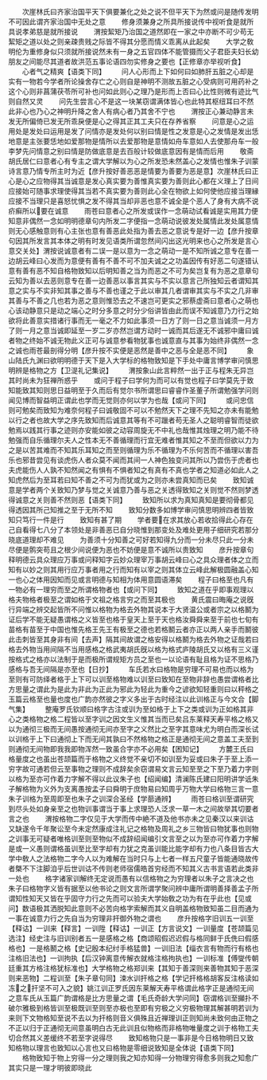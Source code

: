 <!-- { "loadSidebar": true } -->
　　次崖林氏曰齐家治国平天下俱要兼化之处之说不但平天下为然或问是随传发明不可因此谓齐家治国中无处之意
　　修身须兼身之所具所接说传中视听食是就所具说孝弟慈是就所接说
　　渭按絜矩乃治国之道然即在一家之中亦断不可少苟无絜矩之道以处之则亲疎贵贱之际皆不得其分愿而情义乖离从此起矣
　　大学之敎明伦为重修身似只须就所接说然未有一身之五官四体不能管摄而父子君臣夫妇长幼朋友之间能尽其道者故洪范五事论语四勿实修身之要也【正修章亦举视听食】
　　心者气之精爽【语类下同】
　　问人心形而上下如何曰如肺肝五脏之心却是实有一物若今学者所论操舍存亡之心则自是神明不测故五脏之心受病则可用药补之这个心则非菖蒲茯苓所可补也问如此则心之理乃是形而上否曰心比性则微有迹比气则自然又灵
　　问先生尝言心不是这一块某窃谓满体皆心也此特其枢纽耳曰不然此非心也乃心之神明升降之舍人有病心者乃其舍不宁也
　　渭按正心兼动静言未发无所偏倚已发无所乖戾便是心之得其正其工夫只在存养省察
　　问意是心之运用处是发处曰运用是发了问情亦是发处何以别曰情是性之发意是心之发情是发出恁地意是主张要恁地如爱那物是情所以去爱那物是意情如舟车意如人去使那舟车一般李梦先问情意之别曰情是防做底意是去百般计较做底意因有是情而后用
　　敬斋胡氏居仁曰意者心有专主之谓大学解以为心之所发恐未然盖心之发情也惟朱子训蒙诗言意乃情专所主时为近【彦升按好善恶恶是情要为善要为恶是意】次崖林氏曰正心是心之应物得其当诚意是发心真实要为善惟真实要为善则此心都在义理上了日间应接始可随事求理使得其当若不真实要为善则此心全在物欲上如何使他应接当理縁应接不当理只是喜怒忧惧之发不得其当却非恶也意不诚全是个恶人了身有大病不说疥癣所以要在诚意
　　雨苍曰意者心之所发或误作一念萌动试看诚是实用其力便知意非偶然一念如明明德章句内所发二字便指一念萌动说彼发处属情此发处属意情则无心感触意则有心主张也意有善恶此处指为善去恶之意说专是好一边【彦升按章句因其所发言其本体之明有时发见语类所谓忽然间闪出这光明来也心之所发是言心意交关处】渭按说诚意者有二误一是以意为一念之萌动一是不知所诚之意专在善一边胡云峰曰心发而为意便有善有不善不可不加夫诚之之功盖因传有好恶二句遂错认意有善有恶不知自格物致知以后明知善之当为而恶之不可为矣岂复有为恶之意章句云知为善以去恶则意专在善一边善恶以事言其实与不实以意言己所独知云者谓知其意之实与不实非知其事之善与不善也谨之于此以审其几者谓审其实与不实之几非审其善与不善之几也若为恶之意则惟恐去之不速岂可更实之邪蔡虚斋曰意者心之萌也心该动静意只是动之端心之时分多意之时分少俗讲皆由此而误不知诚意乃力行之始欲将此善意实措诸行事而无一毫之不力如此事须一日方了则一日之意当诚须一月方了则一月之意当诚即延至一岁二岁亦然岂谓方动时一诚而其后遂无不诚邪中庸曰诚者物之终始不诚无物此义正可与诚意参看物犹事也诚意直与其事为始终非偶然一念之诚也雨苍最剖得分明【彦升按不实便是恶然是善中之恶与全是恶不同】
　　象山陆氏九渊曰欲明明德于天下是入大学标的格物致知是下手处中庸言博学审问慎思明辨是格物之方【卫湜礼记集说】
　　渭按象山此言粹然一出于正与程朱无异岂其时尚未为狂禅所惑乎
　　或问于程子曰学何为而可以有觉也程子曰学莫先于致知能致其知则思日益明至于久而后有觉尔书所谓思曰睿睿作圣董子所谓勉强学问则闻见博而智益明正谓此也学而无觉则亦何以学为也哉【或问下同】
　　或问忠信则可勉矣而致知为难奈何程子曰诚敬固不可以不勉然天下之理不先知之亦未有能勉以行之者也故大学之序先致知而后诚意其等有不可躐者苟无圣人之聪明睿智而徒欲勉焉以践其行事之迹则亦安能如彼之动容周旋无不中礼也哉惟其烛理之明乃能不待勉强而自乐循理尔夫人之性本无不善循理而行宜无难者惟其知之不至而但欲以力为之是以苦其难而不知其乐耳知之而至则循理为乐不循理为不乐何苦而不循理以害吾乐也邪昔尝见有谈虎伤人者众莫不闻而其间一人神色独变问其所以乃尝伤于虎者也夫虎能伤人人孰不知然闻之有惧有不惧者知之有真有不真也学者之知道必如此人之知虎然后为至耳若曰知不善之不可为而犹或为之则亦未尝真知而已矣
　　致知诚意是学者两个关致知乃梦与觉之关诚意乃善与恶之关透得致知之关则觉不然则梦透得诚意之关则善不然则恶【语类下同】
　　致知所以求为真知真知是要彻骨都见得透因其所己知推之至于无所不知
　　致知分数多如博学审问慎思明辨四者皆致知只笃行一件是行
　　致知有甚了期
　　学者要在求其放心若收拾得此心存在己自看得七八分了本领处是非善恶已自分晓惟到那变处及难处更用子细研究若那分晓底道理却不难见
　　为善须十分知善之可好若知得九分而一分未尽只此一分未尽便是鹘突苟且之根少间说便为恶也不妨便是意不诚所以贵致知
　　彦升按章句释明德云具众理应万事或问释知字云妙众理宰万事胡云峰曰心之具众理者体之立而知有以妙之则其用行应万事者用之行而知有以宰之则其体立云峰此解极圆融盖心知一也心之体用因知而见或言明德与知相为体用意圆语滞矣
　　程子曰格至也凡有一物必有一理穷而至之所谓格物者也【或问下同】
　　致知之道在乎即事观理以格夫物格者极至之谓如格于文祖之格言穷之而至其极也
　　黄氏震曰晦庵之说旣行异端之辨交起皆所不问惟以格物为格去外物其说本于大贤温公或者宗之以格鬭为证后学不能无疑愚谓格之义皆至也格于皇天上至于天也格汝舜舜来至于前也七旬有苗格有苗至于中国也惟先格王先王有极至之德也若格鬭云者亦正以两人亲手而鬭彼此击刺皆至其身非有间【去声】隔其间故谓之格安得以格鬭为格去外物之证哉若曰格去外物当用间隔不当用感格之格武夷胡氏旣以格为格式庐陵胡氏又以格有三义谨按格式之格亦以法制于是而极所谓规矩方员之至也一以论语有耻且格为证不思格乃感格与吾无间隔是亦至也【日抄】
　　车氏若水曰格物是穷理不可易也而以格为至则有可防绎者格于上下可以训至格物难以训至曰致知在至物非辞也愚尝谓格者比方思量之谓此为是此为非此为正此为邪此为轻此为重今之谚欲知轻重则曰以秤格之玉篇云格至也量也度也广韵亦然彼之字义多出于古时经注以此训格正与今文合【脚气集】
　　整庵罗氏钦顺曰格字古注或训为至如格于上下之类或训为正如格其非心之类格物之格二程皆以至字训之因文生义惟其当而已矣吕东莱释天寿平格之格又以为通彻三极而无间愚按通彻无间亦至字之义然比之至字其意味尤为明白而深长试以训格于上下曰通彻上下而无间其孰曰不然格物之格正是通彻无间之意盖工夫至到则通彻无间物即我我即物浑然一致虽合字亦不必用矣【困知记】
　　方麓王氏曰格量度之也虽出苍颉篇而于格物之义终觉不亲切不如训至为妥或曰朱子于至上添一穷字故可通若但云至事物之理则不成辞矣余窃谓易文言云知至至之下至乃着力字则以格为至亦可作着力字解不得以此议朱子也【绍闻编】清澜陈氏建曰阳明讲学诋朱子解格物为义外为支离愚按孟子曰舜明于庶物易曰知周乎万物大学曰格物三言一意朱子训格为至周即至也朱子之训深合圣经【学蔀通辨】
　　雨苍曰格训至谓研究到尽头处如身亲至之也物训事谓当于事上求理恐人泛求一草一木之间故举其切要者言之也
　　渭按格物二字仅见于大学而传中絶不道及他书亦未之见秦汉以来训诂又缺遂令千年聚讼至今未定然康成注礼记之格物及周礼之乡三物皆曰物犹事也则物之训事无可疑者唯格训至则至物似不成辞绍闻编引文言至之以为至亦可作着力字解是或一义愚则谓格虽训至比至字却有力犹之克虽训能比能字却有力也八条目皆古大学中敎人之法格物二字今人以为难解在当时只与上七者一样五尺童子皆能通晓故传者槩不下注脚洎乎后世训诂不传则老师宿儒皓首穷经而不知其义古书言语若此类非一处也
　　格字诸家训解终无定说而愚有以信格物之为穷理者以朱子之言决之也朱子曰格物字义皆有据至以他书论之则文言所谓学聚问辨中庸所谓明善择善孟子所谓知性知天又皆在乎固守力行之先而可以验夫大学始敎之功为有在乎此也【见或问】数语极其洒脱知此意则不必苦向格字索解而其义自明盖格物致知虽二目而通为一事在诚意力行之先自当为穷理非扞御外物之谓也
　　彦升按格字旧训五一训至【释诂】一训来【释言】一训陞【释诂】一训正【方言说文】一训量度【苍颉篇见选注】经史注与旧训别者五一是感格之格【商颂昭假迟迟假与格同鲜于氏侁曰假感格也】一是格鬭之格【史记殷本纪纣手格猛兽】一训旧法【缁衣言有物而行有格也注格旧法也】一训拘执【后汉钟离意传解衣就格注格拘执也】一训标准【傅燮传朝廷重其方格注格犹标准也】大学格物之格郑训来【其知于善深则来善物其知于恶深则来恶物】二程训至【朱子章句同】涑水训扞格之格【学记扞格格胡客反注格读如冻之扞坚不可入之貌】姚江训正罗氏因东莱解天寿平格谓此格字正是通彻无间之意车氏从玉篇广韵谓格是比方思量之谓【毛氏奇龄大学问同】窃谓格训至攧扑不破尔雅极到格皆训至极既训至则至亦极也至即有穷极之义穷极物理其解甚明若训为来则下文物格知至说不去以为扞格则音义俱殊且近禅理训正则知尚未致何由正物之不正以归于正通彻无间意虽明白古无此训且似物格而非格物唯量度之训于格物工夫切合然其义差缓终不若至字说得尽
　　致知格物只是一事非是今日格物明日又致知格物以理言也致知以心言也又曰格物是零细说致知是全体说【语类下同】
　　格物致知于物上穷得一分之理则我之知亦知得一分物理穷得愈多则我之知愈广其实只是一理才明彼即晓此
